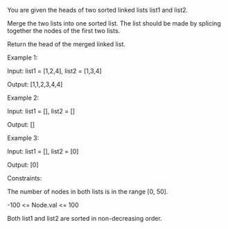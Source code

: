 You are given the heads of two sorted linked lists list1 and list2.

Merge the two lists into one sorted list. The list should be made by splicing together the nodes of the first two lists.

Return the head of the merged linked list.

 

Example 1:


Input: list1 = [1,2,4], list2 = [1,3,4]

Output: [1,1,2,3,4,4]

Example 2:

Input: list1 = [], list2 = []

Output: []

Example 3:

Input: list1 = [], list2 = [0]

Output: [0]
 

Constraints:

The number of nodes in both lists is in the range [0, 50].

-100 <= Node.val <= 100

Both list1 and list2 are sorted in non-decreasing order.
